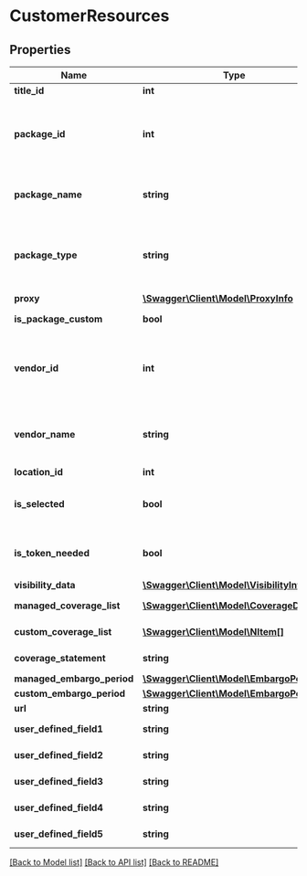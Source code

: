 # CustomerResources

## Properties
Name | Type | Description | Notes
------------ | ------------- | ------------- | -------------
**title_id** | **int** | Title ID | [optional] 
**package_id** | **int** | EBSCO KB&#x27;s unique identifier for the package.  In EPKB, this is &#x27;PkgID&#x27;. | 
**package_name** | **string** | Name of the Package. In EPKB, this is &#x27;PkgName&#x27;. | 
**package_type** | **string** | Package Type. Valid values are Selectable, Complete, Variable and Custom. | 
**proxy** | [**\Swagger\Client\Model\ProxyInfo**](ProxyInfo.md) |  | 
**is_package_custom** | **bool** | Is the Package Custom. | [optional] 
**vendor_id** | **int** | EBSCO KB&#x27;s unique identifier for the provider.  In EPKB, this is &#x27;VendorID&#x27;. | [optional] 
**vendor_name** | **string** | Provider name.  In EPKB, this is the &#x27;VendorName&#x27;. | [optional] 
**location_id** | **int** | Location ID | [optional] 
**is_selected** | **bool** | Indicates if selected in a customer&#x27;s account. | [optional] 
**is_token_needed** | **bool** | Field to indicate if a token is needed | [optional] 
**visibility_data** | [**\Swagger\Client\Model\VisibilityInfo**](VisibilityInfo.md) |  | [optional] 
**managed_coverage_list** | [**\Swagger\Client\Model\CoverageDates[]**](CoverageDates.md) | Managed Coverage List | [optional] 
**custom_coverage_list** | [**\Swagger\Client\Model\NItem[]**](NItem.md) | Custom Coverage List | [optional] 
**coverage_statement** | **string** | Coverage Statement | [optional] 
**managed_embargo_period** | [**\Swagger\Client\Model\EmbargoPeriod**](EmbargoPeriod.md) |  | [optional] 
**custom_embargo_period** | [**\Swagger\Client\Model\EmbargoPeriod**](EmbargoPeriod.md) |  | [optional] 
**url** | **string** | Package URL | [optional] 
**user_defined_field1** | **string** | User Defined Field 1 | [optional] 
**user_defined_field2** | **string** | User Defined Field 2 | [optional] 
**user_defined_field3** | **string** | User Defined Field 3 | [optional] 
**user_defined_field4** | **string** | User Defined Field 4 | [optional] 
**user_defined_field5** | **string** | User Defined Field 5 | [optional] 

[[Back to Model list]](../README.md#documentation-for-models) [[Back to API list]](../README.md#documentation-for-api-endpoints) [[Back to README]](../README.md)

